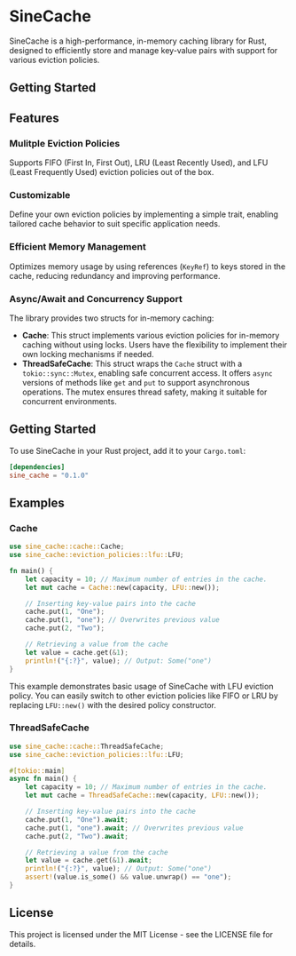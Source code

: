 # SineCache

SineCache is a high-performance, in-memory caching library for Rust, designed to efficiently store and manage key-value pairs with support for various eviction policies.

## Getting Started

## Features

### Mulitple Eviction Policies

Supports FIFO (First In, First Out), LRU (Least Recently Used), and LFU (Least Frequently Used) eviction policies out of the box.

### **Customizable**

Define your own eviction policies by implementing a simple trait, enabling tailored cache behavior to suit specific application needs.

### **Efficient Memory Management**

Optimizes memory usage by using references (`KeyRef`) to keys stored in the cache, reducing redundancy and improving performance.

### **Async/Await and Concurrency Support**

The library provides two structs for in-memory caching:

- **Cache**: This struct implements various eviction policies for in-memory caching without using locks. Users have the flexibility to implement their own locking mechanisms if needed.
- **ThreadSafeCache**: This struct wraps the `Cache` struct with a `tokio::sync::Mutex`, enabling safe concurrent access. It offers `async` versions of methods like `get` and `put` to support asynchronous operations. The mutex ensures thread safety, making it suitable for concurrent environments.

## Getting Started

To use SineCache in your Rust project, add it to your `Cargo.toml`:

```toml
[dependencies]
sine_cache = "0.1.0"
```

## Examples

### Cache

```rust
use sine_cache::cache::Cache;
use sine_cache::eviction_policies::lfu::LFU;

fn main() {
    let capacity = 10; // Maximum number of entries in the cache.
    let mut cache = Cache::new(capacity, LFU::new());

    // Inserting key-value pairs into the cache
    cache.put(1, "One");
    cache.put(1, "one"); // Overwrites previous value
    cache.put(2, "Two");

    // Retrieving a value from the cache
    let value = cache.get(&1);
    println!("{:?}", value); // Output: Some("one")
}
```

This example demonstrates basic usage of SineCache with LFU eviction policy. You can easily switch to other eviction policies like FIFO or LRU by replacing `LFU::new()` with the desired policy constructor.

### ThreadSafeCache

```rust
use sine_cache::cache::ThreadSafeCache;
use sine_cache::eviction_policies::lfu::LFU;

#[tokio::main]
async fn main() {
    let capacity = 10; // Maximum number of entries in the cache.
    let mut cache = ThreadSafeCache::new(capacity, LFU::new());

    // Inserting key-value pairs into the cache
    cache.put(1, "One").await;
    cache.put(1, "one").await; // Overwrites previous value
    cache.put(2, "Two").await;

    // Retrieving a value from the cache
    let value = cache.get(&1).await;
    println!("{:?}", value); // Output: Some("one")
    assert!(value.is_some() && value.unwrap() == "one");
}
```

## License

This project is licensed under the MIT License - see the LICENSE file for details.
